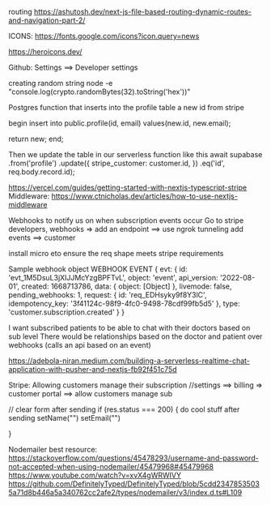 routing
https://ashutosh.dev/next-js-file-based-routing-dynamic-routes-and-navigation-part-2/

ICONS: https://fonts.google.com/icons?icon.query=news

https://heroicons.dev/

Github: Settings ==> Developer settings

creating random string
node -e "console.log(crypto.randomBytes(32).toString('hex'))"

Postgres function that inserts into the profile table a new id from stripe

begin
insert into public.profile(id, email)
values(new.id, new.email);

return new;
end;

Then we update the table in our serverless function like this
await supabase
.from('profile')
.update({
stripe_customer: customer.id,
})
.eq('id', req.body.record.id);

https://vercel.com/guides/getting-started-with-nextjs-typescript-stripe
Middleware: https://www.ctnicholas.dev/articles/how-to-use-nextjs-middleware

Webhooks to notify us on when subscription events occur
Go to stripe developers, webhooks => add an endpoint ==> use ngrok tunneling
add events ==> customer

install micro eto ensure the req shape meets stripe requirements

Sample webhook object
WEBHOOK EVENT {
evt: {
id: 'evt_1M5DsuL3jXIJJMcYzgBPFTvL',
object: 'event',
api_version: '2022-08-01',
created: 1668713786,
data: { object: [Object] },
livemode: false,
pending_webhooks: 1,
request: {
id: 'req_EDHsyky9f8Y3lC',
idempotency_key: '3f41124c-98f9-4fc0-9498-78cdf99fb5d5'
},
type: 'customer.subscription.created'
}
}

I want subscribed patients to be able to chat with their doctors based on sub level
There would be relationships based on the doctor and patient over webhooks (calls an api based on an event)

https://adebola-niran.medium.com/building-a-serverless-realtime-chat-application-with-pusher-and-nextjs-fb92f451c75d

Stripe: Allowing customers manage their subscription
//settings ==> billing => customer portal ==> allow customers manage sub

// clear form after sending
if (res.status === 200) {
do cool stuff after sending
setName("")
setEmail("")

}

Nodemailer best resource: https://stackoverflow.com/questions/45478293/username-and-password-not-accepted-when-using-nodemailer/45479968#45479968
https://www.youtube.com/watch?v=xvX4gWRWIVY
https://github.com/DefinitelyTyped/DefinitelyTyped/blob/5cdd23478535035a71d8b446a5a340762cc2afe2/types/nodemailer/v3/index.d.ts#L109

